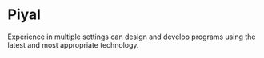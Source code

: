 # Piyal
Experience in multiple settings can design and develop programs using the latest and most appropriate technology. 
